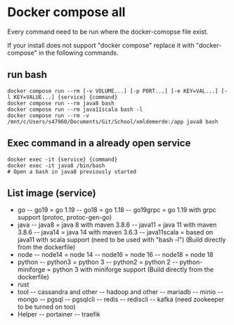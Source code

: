# Docker compose all

Every command need to be run where the docker-comopse file exist.

If your install does not support "docker compose" replace it with "docker-compose" in the following commands.

## run bash

```shell
docker compose run --rm [-v VOLUME...] [-p PORT...] [-e KEY=VAL...] [-l KEY=VALUE...] {service} {command}
docker compose run --rm java8 bash
docker compose run --rm java11scala bash -l
docker compose run --rm -v /mnt/c/Users/s47960/Documents/Git/School/xmldemerde:/app java8 bash
```

## Exec command in a already open service

```shell
docker exec -it {service} {command}
docker exec -it java8 /bin/bash
# Open a bash in java8 previously started
```

## List image (service)

- go
  -- go19 = go 1.19
  -- go18 = go 1.18
  -- go19grpc = go 1.19 with grpc support (protoc, protoc-gen-go)
- java
  -- java8 = java 8 with maven 3.8.6
  -- java11 = java 11 with maven 3.8.6
  -- java14 = java 14 with maven 3.6.3
  -- java11scala = based on java11 with scala support (need to be used with "bash -l") (Build directly from the dockerfile)
- node
  -- node14 = node 14
  -- node16 = node 16
  -- node18 = node 18
- python
  -- python3 = python 3
  -- python2 = python 2
  -- python-miniforge = python 3 with miniforge support (Build directly from the dockerfile)
- rust
- tool
  -- cassandra and other
  -- hadoop and other
  -- mariadb
  -- minio
  -- mongo
  -- pgsql
  -- pgsqlcli
  -- redis
  -- rediscli
  -- kafka (need zookeeper to be turned on too)
- Helper
  -- portainer
  -- traefik
